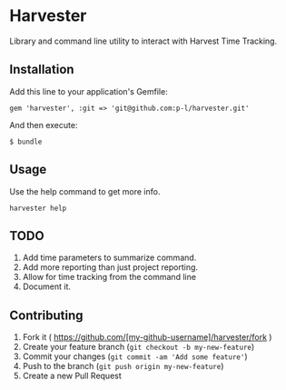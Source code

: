 # Harvester

Library and command line utility to interact with Harvest Time Tracking.


## Installation

Add this line to your application's Gemfile:

    gem 'harvester', :git => 'git@github.com:p-l/harvester.git'

And then execute:

    $ bundle

## Usage

Use the help command to get more info.
```
harvester help
```

## TODO

1. Add time parameters to summarize command.
2. Add more reporting than just project reporting.
3. Allow for time tracking from the command line
4. Document it.

## Contributing

1. Fork it ( https://github.com/[my-github-username]/harvester/fork )
2. Create your feature branch (`git checkout -b my-new-feature`)
3. Commit your changes (`git commit -am 'Add some feature'`)
4. Push to the branch (`git push origin my-new-feature`)
5. Create a new Pull Request
